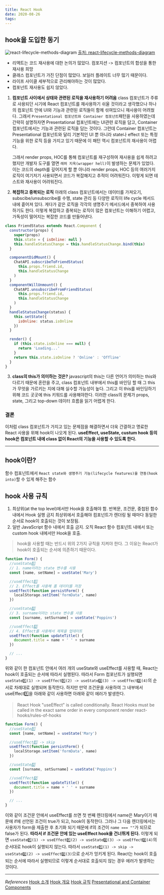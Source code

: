 ```yaml
---
title: React Hook
date: 2020-08-26
tags:
---
```


## hook을 도입한 동기

![react-lifecycle-methods-diagram](https://i.imgur.com/cNfpEph.png)
<a href='https://projects.wojtekmaj.pl/react-lifecycle-methods-diagram/'>출처: react-lifecycle-methods-diagram</a>

- 리액트는 코드 재사용에 대한 논의가 많았다. 컴포지션 -> 컴포넌트의 합성을 통한 재사용 희망
- 클래스 컴포넌트가 가진 단점이 많았다. 보일러 플레이트 너무 많기 때문이다.
- 라이프 사이클 세부적으로 관리해야하는 것이 많았다.
- 컴포넌트 재사용도 쉽지 않았다.

1. **컴포넌트 사이에서 상태와 관련된 로직을 재사용하기 어려움**
   class 컴포넌트가 주류로 사용되던 시기에 React 컴포넌트를 재사용하기 쉬울 것이라고 생각했으나 하나의 컴포넌트 안에 UI와 기능과 관련된 로직들이 함께 섞여있으니 재사용이 어려웠다. 그래서
   `Presentational 컴포넌트와 Container 컴포넌트`패턴을 사용하였는데 간략히 설명하자면 Presentational 컴포넌트에는 UI관련 로직을 담고, Container 컴포넌트에서는 기능과 관련된 로직을 담는 것이다. 그런데 Container 컴포넌트는 Presentational 컴포넌트와 달리 기본적인 UI 뿐 아니라 state나 effect 또는 특정 기능을 위한 로직 등을 가지고 있기 때문에 이 패턴 역시 컴포넌트의 재사용이 어렵다.

   그래서 render props, HOC를 통해 컴포넌트를 재구성하여 재사용을 쉽게 하려고 했지만 개발자 도구를 열면 `래퍼 지옥(wrapper hell)`이 발생하는 문제가 있었다. 이는 코드의 depth를 깊어지게 할 뿐 아니라 render props, HOC 등의 여러가지 로직이 여기저기 사용되면서 코드가 복잡해지고 추적이 어려워진다. 이렇게 되면 테스트와 재사용이 어려워진다.

2. **복잡하고 중복되는 로직**
   아래의 class 컴포넌트에서는 데이터를 가져오기, subscibe/unsubscribe를 수행, state 관리 등 다양한 로직이 life cycle 메서드 내에 흩어져 있다. 게다가 같은 로직을 각각의 생명주기 메서드에서 중복하여 사용하기도 한다. 이렇게 복잡하고 중복되는 로직이 많은 컴포넌트는 이해하기 어렵고, 가독성이 떨어지는 복잡한 코드를 만들어낸다.

```jsx
class FriendStatus extends React.Component {
  constructor(props) {
    super(props)
    this.state = { isOnline: null }
    this.handleStatusChange = this.handleStatusChange.bind(this)
  }

  componentDidMount() {
    ChatAPI.subscribeToFriendStatus(
      this.props.friend.id,
      this.handleStatusChange
    )
  }
  componentWillUnmount() {
    ChatAPI.unsubscribeFromFriendStatus(
      this.props.friend.id,
      this.handleStatusChange
    )
  }
  handleStatusChange(status) {
    this.setState({
      isOnline: status.isOnline
    })
  }

  render() {
    if (this.state.isOnline === null) {
      return 'Loading...'
    }
    return this.state.isOnline ? 'Online' : 'Offline'
  }
}
```

3. **class의 this가 의미하는 것은?**
   javascript의 this는 다른 언어가 의미하는 this와 다르기 때문에 혼란을 주고, class 컴포넌트 내부에서 this를 바인딩 할 때 그 this가 무엇을 가르키는 지에 대해 실수할 가능성이 높다. 그리고 이 this를 바인딩하기 위해 코드 곳곳에 this 키워드를 사용해야한다. 이러한 class의 문제가 props, state, 그리고 top-down 데이터 흐름을 읽기 어렵게 한다.

### 결론

이처럼 class 컴포넌트가 가지고 있는 문제점을 해결하면서 더욱 간결하고 명료한 React 사용을 위해 hook이 나오게 된다. **useEffect, useState, custum hook 등의 hook은 컴포넌트 내에 class 없이 React의 기능을 사용할 수 있도록 한다.**

---

## hook이란?

함수 컴포넌트에서 `React state와 생명주기 기능(lifecycle features)을 연동(hook into)`할 수 있게 해주는 함수

## hook 사용 규칙

1. 최상위(at the top level)에서만 Hook을 호출해야 함. 반복문, 조건문, 중첩된 함수 내에서 Hook 실행 금지
   최상위에서 호출해야 컴포넌트가 렌더링 될 때마다 동일한 순서로 hook이 호출되는 것이 보장됨.
2. 일반 JavaScript 함수 내에서 호출 금지. 오직 React 함수 컴포넌트 내에서 또는 custom hook 내에서만 Hook을 호출.

> hook을 사용할 때는 반드시 위의 2가지 규칙을 지켜야 한다. 그 이유는 React가 hook이 호출되는 순서에 의존하기 때문이다.

```jsx
function Form() {
  //useState1️⃣
  // 1. name이라는 state 변수를 사용
  const [name, setName] = useState('Mary')

  //useEffect1️⃣
  // 2. Effect를 사용해 폼 데이터를 저장
  useEffect(function persistForm() {
    localStorage.setItem('formData', name)
  })

  //useState2️⃣
  // 3. surname이라는 state 변수를 사용
  const [surname, setSurname] = useState('Poppins')

  //useEffect2️⃣
  // 4. Effect를 사용해서 제목을 업데이트
  useEffect(function updateTitle() {
    document.title = name + ' ' + surname
  })

  // ...
}
```

위와 같이 한 컴포넌트 안에서 여러 개의 useState와 useEffect를 사용할 때, React는 hook이 호출되는 순서에 따라서 실행된다. 따라서 Form 컴포넌트가 실행되면 `useState1️⃣(1) -> useEffect1️⃣(2) -> useState2️⃣(3) -> useEffect2️⃣(4)`의 순서로 차례대로 실행되며 동작한다. 하지만 만약 조건문을 사용하여 그 내부에서 useEffect1️⃣을 아래와 같이 사용하면 아래와 같이 에러가 발생한다.

> React Hook "useEffect" is called conditionally. React Hooks must be called in the exact same order in every component render react-hooks/rules-of-hooks

```jsx
function Form() {
  //useState1️⃣
  const [name, setName] = useState('Mary')

  //useEffect1️⃣ -> skip
  useEffect(function persistForm() {
    localStorage.setItem('formData', name)
  })

  //useState2️⃣
  const [surname, setSurname] = useState('Poppins')

  //useEffect2️⃣
  useEffect(function updateTitle() {
    document.title = name + ' ' + surname
  })

  // ...
}
```

이와 같이 조건문 안에서 useEffect를 쓰면 첫 번째 렌더링에서 name은 Mary이기 때문에 if에 선언된 조건이 true가 되고, hook이 동작한다. 그러나 그 다음 렌더링에서는 사용자가 form을 제출한 후 초기화 되기 때문에 if의 조건이 `name === ""`가 되므로 false가 된다. **따라서 if 조건문 안에 있는 useEffect hook을 건너뛰게 된다.** 이렇게 되면 `useState1️⃣(1) -> useEffect1️⃣(2) -> useState2️⃣(3) -> useEffect2️⃣(4)`의 순서대로 hook이 실행되지 않는다. 따라서 `useState1️⃣(1) -> skip -> useState2️⃣(2) -> useEffect2️⃣(3)`으로 순서가 엉키게 된다. React는 hook이 호출되는 순서에 따라서 실행되므로 이렇게 순서대로 호출되지 않는 경우 에러가 발생하는 것이다.

---

_References_
[Hook 소개](https://ko.reactjs.org/docs/hooks-intro.html)
[Hook 개요](https://ko.reactjs.org/docs/hooks-overview.html)
[Hook 규칙](https://ko.reactjs.org/docs/hooks-rules.html)
[Presentational and Container Components](https://medium.com/@dan_abramov/smart-and-dumb-components-7ca2f9a7c7d0)
